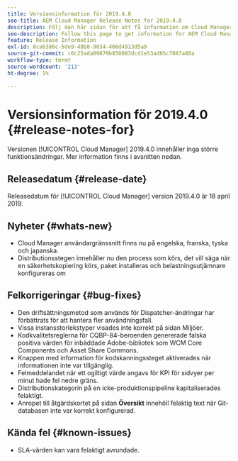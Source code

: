 ```yaml
---
title: Versionsinformation för 2019.4.0
seo-title: AEM Cloud Manager Release Notes for 2019.4.0
description: Följ den här sidan för att få information om Cloud Manager version 2019.4.0.
seo-description: Follow this page to get information for AEM Cloud Manager Release 2019.4.0.
feature: Release Information
exl-id: 8ca6386c-5de9-48b8-9034-466d4913d5a9
source-git-commit: c0c25ada09879b850883dcd1e53ad05c7087a80a
workflow-type: tm+mt
source-wordcount: '213'
ht-degree: 1%

---
```


# Versionsinformation för 2019.4.0 {#release-notes-for}

Versionen [!UICONTROL Cloud Manager] 2019.4.0 innehåller inga större funktionsändringar. Mer information finns i avsnitten nedan.

## Releasedatum {#release-date}

Releasedatum för [!UICONTROL Cloud Manager] version 2019.4.0 är 18 april 2019.

## Nyheter {#whats-new}

* Cloud Manager användargränssnitt finns nu på engelska, franska, tyska och japanska.
* Distributionsstegen innehåller nu den process som körs, det vill säga när en säkerhetskopiering körs, paket installeras och belastningsutjämnare konfigureras om

## Felkorrigeringar {#bug-fixes}

* Den driftsättningsmetod som används för Dispatcher-ändringar har förbättrats för att hantera fler användningsfall.
* Vissa instansstorlekstyper visades inte korrekt på sidan Miljöer.
* Kodkvalitetsreglerna för CQBP-84-beroenden genererade falska positiva värden för inbäddade Adobe-bibliotek som WCM Core Components och Asset Share Commons.
* Knappen med information för kodskanningssteget aktiverades när informationen inte var tillgänglig.
* Felmeddelandet när ett ogiltigt värde angavs för KPI för sidvyer per minut hade fel nedre gräns.
* Distributionskategorin på en icke-produktionspipeline kapitaliserades felaktigt.
* Anropet till åtgärdskortet på sidan **Översikt** innehöll felaktig text när Git-databasen inte var korrekt konfigurerad.

## Kända fel {#known-issues}

* SLA-värden kan vara felaktigt avrundade.
